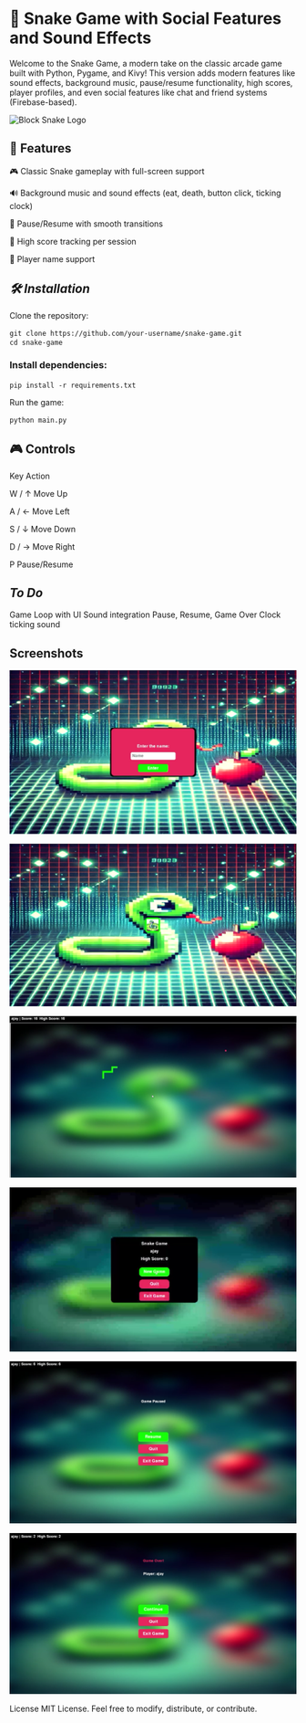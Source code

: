 # 🐍 Snake Game with Social Features and Sound Effects

Welcome to the Snake Game, a modern take on the classic arcade game built with Python, Pygame, and Kivy! This version adds modern features like sound effects, background music, pause/resume functionality, high scores, player profiles, and even social features like chat and friend systems (Firebase-based).

![Block Snake Logo](Img/snake.ico)

## 🚀 Features

🎮 Classic Snake gameplay with full-screen support

🔊 Background music and sound effects (eat, death, button click, ticking clock)

🧠 Pause/Resume with smooth transitions

🥇 High score tracking per session

👤 Player name support


## _**🛠️ Installation**_

Clone the repository:
```
git clone https://github.com/your-username/snake-game.git
cd snake-game
```

### Install dependencies:
```
pip install -r requirements.txt
```

Run the game:

```
python main.py
```

## 🎮 Controls
Key	Action

W / ↑	Move Up

A / ←	Move Left

S / ↓	Move Down

D / →	Move Right

P	Pause/Resume


## _**To Do**_
 
 Game Loop with UI
 Sound integration
 Pause, Resume, Game Over
 Clock ticking sound

 ## **Screenshots**

![Alt text](sample/Info_screen.png)

![Alt text](sample/start_screen.png)

![Alt text](sample/game_play.png)

![Alt text](sample/snake_screen_hold.png)

![Alt text](sample/pause_screen_01.png)

![Alt text](sample/game_over.png)

 
License
MIT License. Feel free to modify, distribute, or contribute.

 
